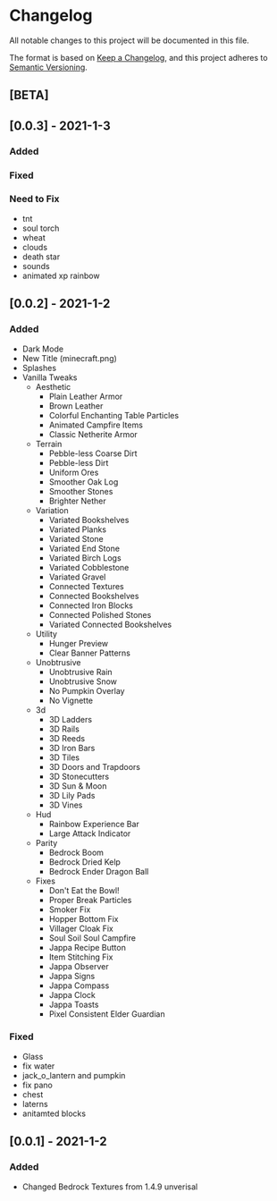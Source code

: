 # Changelog
All notable changes to this project will be documented in this file.

The format is based on [Keep a Changelog](https://keepachangelog.com/en/1.0.0/),
and this project adheres to [Semantic Versioning](https://semver.org/spec/v2.0.0.html).

## [BETA]

## [0.0.3] - 2021-1-3
### Added

### Fixed

### Need to Fix
- tnt
- soul torch
- wheat
- clouds
- death star
- sounds
- animated xp rainbow

## [0.0.2] - 2021-1-2
### Added
- Dark Mode
- New Title (minecraft.png)
- Splashes
- Vanilla Tweaks
    - Aesthetic
        - Plain Leather Armor
        - Brown Leather
        - Colorful Enchanting Table Particles
        - Animated Campfire Items
        - Classic Netherite Armor
    - Terrain
        - Pebble-less Coarse Dirt
        - Pebble-less Dirt
        - Uniform Ores
        - Smoother Oak Log
        - Smoother Stones
        - Brighter Nether
    - Variation
        - Variated Bookshelves
        - Variated Planks
        - Variated Stone
        - Variated End Stone
        - Variated Birch Logs
        - Variated Cobblestone
        - Variated Gravel
        - Connected Textures
        - Connected Bookshelves
        - Connected Iron Blocks
        - Connected Polished Stones
        - Variated Connected Bookshelves
    - Utility
        - Hunger Preview
        - Clear Banner Patterns
    - Unobtrusive
        - Unobtrusive Rain
        - Unobtrusive Snow
        - No Pumpkin Overlay
        - No Vignette
    - 3d
        - 3D Ladders
        - 3D Rails
        - 3D Reeds
        - 3D Iron Bars
        - 3D Tiles
        - 3D Doors and Trapdoors
        - 3D Stonecutters
        - 3D Sun & Moon
        - 3D Lily Pads
        - 3D Vines
     - Hud
         - Rainbow Experience Bar
         - Large Attack Indicator
    - Parity
        - Bedrock Boom
        - Bedrock Dried Kelp
        - Bedrock Ender Dragon Ball
    - Fixes
        - Don't Eat the Bowl!
        - Proper Break Particles
        - Smoker Fix
        - Hopper Bottom Fix
        - Villager Cloak Fix
        - Soul Soil Soul Campfire
        - Jappa Recipe Button
        - Item Stitching Fix
        - Jappa Observer
        - Jappa Signs
        - Jappa Compass
        - Jappa Clock
        - Jappa Toasts
        - Pixel Consistent Elder Guardian

### Fixed
- Glass
- fix water
- jack_o_lantern and pumpkin
- fix pano
- chest
- laterns
- anitamted blocks

## [0.0.1] - 2021-1-2
### Added
- Changed Bedrock Textures from 1.4.9 unverisal